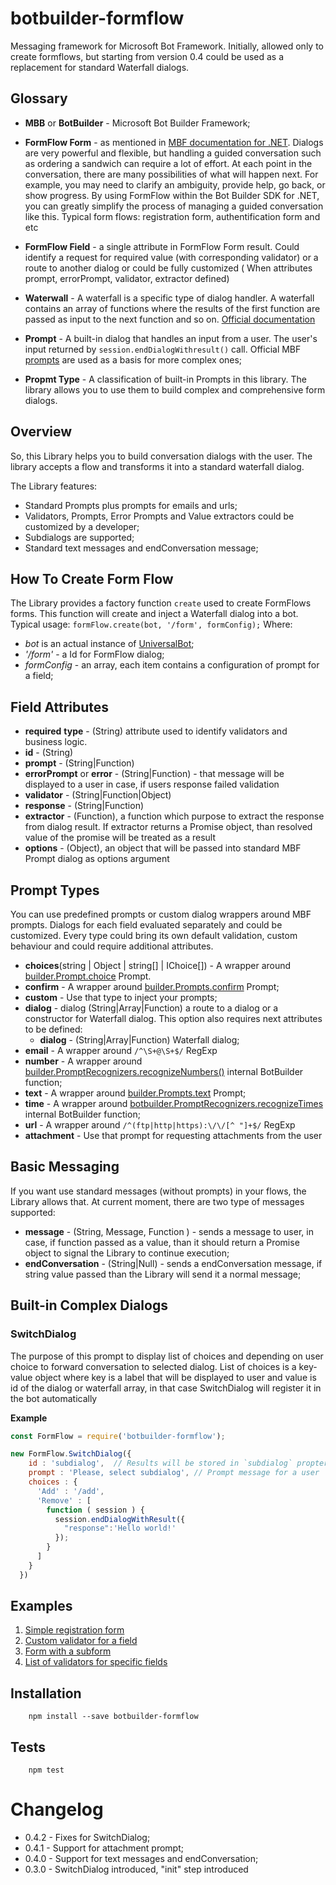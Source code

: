 # botbuilder-formflow
Messaging framework for Microsoft Bot Framework. Initially, allowed only to create formflows, but starting from version 0.4 could be used as a replacement for standard Waterfall dialogs.
 
## Glossary 

- **MBB** or **BotBuilder** - Microsoft Bot Builder Framework;
- **FormFlow Form** - as mentioned in [MBF documentation for .NET](https://docs.microsoft.com/en-us/bot-framework/dotnet/bot-builder-dotnet-formflow). 
Dialogs are very powerful and flexible, but handling a guided conversation 
such as ordering a sandwich can require a lot of effort. At each point in 
the conversation, there are many possibilities of what will happen next. 
For example, you may need to clarify an ambiguity, provide help, go back, 
or show progress. By using FormFlow within the Bot Builder SDK for .NET, 
you can greatly simplify the process of managing a guided conversation like this. 
Typical form flows: registration form, authentification form and etc
- **FormFlow Field** - a single attribute in FormFlow Form result. Could identify
a request for required value (with corresponding validator) or a route to 
another dialog or could be fully customized ( When attributes prompt, errorPrompt, validator, extractor defined)
 
- **Waterwall** - A waterfall is a specific type of dialog handler. A waterfall 
contains an array of functions where the results of the first function are 
passed as input to the next function and so on. [Official documentation](https://docs.microsoft.com/en-us/bot-framework/nodejs/bot-builder-nodejs-dialog-waterfall)

- **Prompt** - A built-in dialog that handles an input from a user. 
The user's input returned by `session.endDialogWithresult()` call. 
Official MBF [prompts](https://docs.microsoft.com/en-us/bot-framework/nodejs/bot-builder-nodejs-dialog-prompt) are 
used as a basis for more complex ones;   
 
- **Propmt Type** - A classification of built-in Prompts in this library. The library allows you to 
use them to build complex and comprehensive form dialogs. 

## Overview 

So, this Library helps you to build conversation dialogs with the user. The library accepts a flow and transforms it into a standard waterfall dialog.  
 
The Library features:
- Standard Prompts plus prompts for emails and urls;
- Validators, Prompts, Error Prompts and Value extractors could be customized by a developer;
- Subdialogs are supported;
- Standard text messages and endConversation message;
  
## How To Create Form Flow 

The Library provides a factory function `create` used to create FormFlows forms. 
This function will create and inject a Waterfall dialog into a bot.
Typical usage:
`formFlow.create(bot, '/form', formConfig);` 
Where:
- *bot* is an actual instance of [UniversalBot](https://docs.botframework.com/en-us/node/builder/chat-reference/classes/_botbuilder_d_.universalbot.html);
- *'/form'* - a Id for FormFlow dialog;
- *formConfig* - an array, each item contains a configuration of prompt for a field;
   

## Field Attributes
- **required** **type** - (String) attribute used to identify validators and business logic.
- **id** - (String) 
- **prompt** - (String|Function) 
- **errorPrompt** or **error** - (String|Function) - that message will be displayed to a user in case, if users response failed validation
- **validator** - (String|Function|Object)
- **response** - (String|Function)
- **extractor** - (Function), a function which purpose to extract the response from dialog result. If extractor returns a Promise object, than resolved value of the promise will be treated as a result
- **options** - (Object), an object that will be passed into standard MBF Prompt dialog as options argument 

## Prompt Types

You can use predefined  prompts or custom dialog wrappers around MBF prompts. Dialogs for each field evaluated separately and could be customized.
Every type could bring its own default validation, custom behaviour and could require additional attributes.

- **choices**(string | Object | string[] | IChoice[]) - A wrapper around [builder.Prompt.choice](https://docs.botframework.com/en-us/node/builder/chat-reference/interfaces/_botbuilder_d_.__global.iprompts.html#choice) Prompt. 
- **confirm** - A wrapper around [builder.Prompts.confirm](https://docs.botframeworkx.com/en-us/node/builder/chat-reference/interfaces/_botbuilder_d_.__global.iprompts.html#confirm) Prompt;
- **custom** - Use that type to inject your prompts; 
- **dialog** - dialog (String|Array|Function) a route to a dialog or a constructor for Waterfall dialog. This option also requires next attributes to be defined:
  - **dialog** - (String|Array|Function) Waterfall dialog;  
- **email** - A wrapper around `/^\S+@\S+$/` RegExp
- **number** - A wrapper around [builder.PromptRecognizers.recognizeNumbers()](https://docs.botframework.com/en-us/node/builder/chat-reference/interfaces/_botbuilder_d_.ipromptrecognizenumbersoptions.html) internal BotBuilder function;
- **text** - A wrapper around [builder.Prompts.text](https://docs.botframework.com/en-us/node/builder/chat-reference/interfaces/_botbuilder_d_.__global.iprompts.html#text) Prompt;
- **time** - A wrapper around [botbuilder.PromptRecognizers.recognizeTimes](https://docs.botframework.com/en-us/node/builder/chat-reference/interfaces/_botbuilder_d_.ipromptrecognizetimesoptions.html) internal BotBuilder function;
- **url** - A wrapper around `/^(ftp|http|https):\/\/[^ "]+$/` RegExp
- **attachment** - Use that prompt for requesting attachments from the user

## Basic Messaging

If you want use standard messages (without prompts) in your flows, the Library allows that. 
At current moment, there are two type of messages supported:

- **message** - (String, Message, Function ) - sends a message to user, in case, if function passed as a value, than it should return a Promise object to signal the Library to continue execution;
- **endConversation** - (String|Null) - sends a endConversation message, if string value passed than the Library will send it a normal message;

## Built-in Complex Dialogs

### SwitchDialog

The purpose of this prompt to display list of choices and depending on user choice to forward conversation to selected dialog. List of choices is a key-value object where key is a label that will be displayed to user and value is id of the dialog or waterfall array, in that case SwitchDialog will register it in the bot automatically 

**Example**

```javascript
const FormFlow = require('botbuilder-formflow');

new FormFlow.SwitchDialog({
    id : 'subdialog',  // Results will be stored in `subdialog` propterty
    prompt : 'Please, select subdialog', // Prompt message for a user
    choices : {   
      'Add' : '/add',
      'Remove' : [
        function ( session ) {
          session.endDialogWithResult({
            "response":'Hello world!'
          });
        }
      ]
    }
  })
```

## Examples

1. [Simple registration form](https://github.com/gudwin/botbuilder-formflow/blob/master/examples/signup.js)
2. [Custom validator for a field](https://github.com/gudwin/botbuilder-formflow/blob/master/examples/password_validation.js)
3. [Form with a subform](https://github.com/gudwin/botbuilder-formflow/blob/master/examples/subform.js)
4. [List of validators for specific fields](https://github.com/gudwin/botbuilder-formflow/blob/master/examples/multiple_validation.js)

## Installation

```
    npm install --save botbuilder-formflow
```

## Tests
 
```
    npm test
```

# Changelog

- 0.4.2 - Fixes for SwitchDialog;
- 0.4.1 - Support for attachment prompt;
- 0.4.0 - Support for text messages and endConversation;
- 0.3.0 - SwitchDialog introduced, "init" step introduced